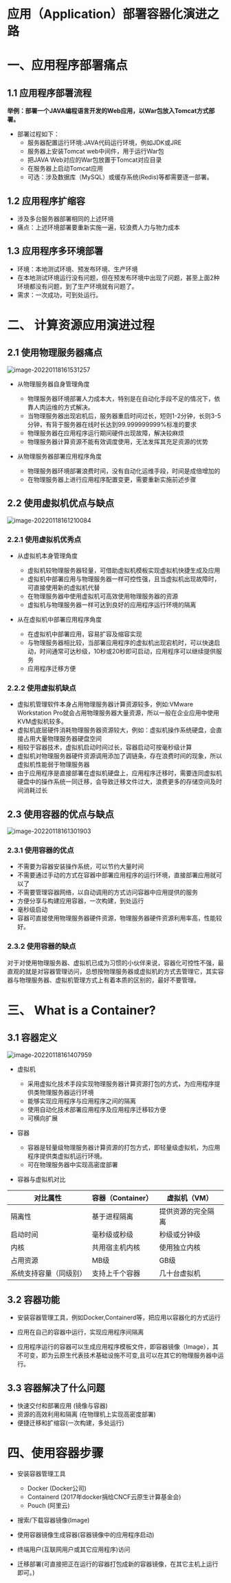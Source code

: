 # 应用（Application）部署容器化演进之路

# 一、应用程序部署痛点

## 1.1 应用程序部署流程

**举例：部署一个JAVA编程语言开发的Web应用，以War包放入Tomcat方式部署。**

- 部署过程如下：
  - 服务器配置运行环境:JAVA代码运行环境，例如JDK或JRE
  - 服务器上安装Tomcat web中间件，用于运行War包
  - 把JAVA Web对应的War包放置于Tomcat对应目录
  - 在服务器上启动Tomcat应用
  - 可选：涉及数据库（MySQL）或缓存系统(Redis)等都需要逐一部署。



## 1.2 应用程序扩缩容

- 涉及多台服务器部署相同的上述环境
- 痛点：上述环境部署要重新实施一遍，较浪费人力与物力成本



## 1.3 应用程序多环境部署

- 环境：本地测试环境、预发布环境、生产环境
- 在本地测试环境运行没有问题，但在预发布环境中出现了问题，甚至上面2种环境都没有问题，到了生产环境就有问题了。
- 需求：一次成功，可到处运行。



# 二、 计算资源应用演进过程

## 2.1 使用物理服务器痛点



![image-20220118161531257](https://gitee.com/chnpngwng/typora-image/raw/master/assets/docker/image-20220118161531257.png)



- 从物理服务器自身管理角度

  - 物理服务器环境部署人力成本大，特别是在自动化手段不足的情况下，依靠人肉运维的方式解决。
  - 当物理服务器出现宕机后，服务器重启时间过长，短则1-2分钟，长则3-5分钟，有背于服务器在线时长达到99.999999999%标准的要求
  - 物理服务器在应用程序运行期间硬件出现故障，解决较麻烦
  - 物理服务器计算资源不能有效调度使用，无法发挥其充足资源的优势

  

- 从物理服务器部署应用程序角度

  - 物理服务器环境部署浪费时间，没有自动化运维手段，时间是成倍增加的
  - 在物理服务器上进行应用程序配置变更，需要重新实施前述步骤



## 2.2 使用虚拟机优点与缺点



![image-20220118161210084](https://gitee.com/chnpngwng/typora-image/raw/master/assets/docker/image-20220118161210084.png)



### 2.2.1 使用虚拟机优秀点

- 从虚拟机本身管理角度
  - 虚拟机较物理服务器轻量，可借助虚拟机模板实现虚拟机快捷生成及应用
  - 虚拟机中部署应用与物理服务器一样可控性强，且当虚拟机出现故障时，可直接使用新的虚拟机代替
  - 在物理服务器中使用虚拟机可高效使用物理服务器的资源
  - 虚拟机与物理服务器一样可达到良好的应用程序运行环境的隔离

- 从在虚拟机中部署应用程序角度
  - 在虚拟机中部署应用，容易扩容及缩容实现
  - 与物理服务器相比较，当部署应用程序的虚拟机出现宕机时，可以快速启动，时间通常可达秒级，10秒或20秒即可启动，应用程序可以继续提供服务
  - 应用程序迁移方便



### 2.2.2 使用虚拟机缺点

- 虚拟机管理软件本身占用物理服务器计算资源较多，例如:VMware Workstation Pro就会占用物理服务器大量资源，所以一般在企业应用中使用KVM虚拟机较多。
- 虚拟机底层硬件消耗物理服务器资源较大，例如：虚拟机操作系统硬盘，会直接占用大量物理服务器硬盘空间
- 相较于容器技术，虚拟机启动时间过长，容器启动可按毫秒级计算
- 虚拟机对物理服务器硬件资源调用添加了调链条，存在浪费时间的现象，所以虚拟机性能弱于物理服务器
- 由于应用程序是直接部署在虚拟机硬盘上，应用程序迁移时，需要连同虚拟机硬盘中的操作系统一同迁移，会导致迁移文件过大，浪费更多的存储空间及时间消耗过长



## 2.3 使用容器的优点与缺点

![image-20220118161301903](https://gitee.com/chnpngwng/typora-image/raw/master/assets/docker/image-20220118161301903.png)



### 2.3.1 使用容器的优点

- 不需要为容器安装操作系统，可以节约大量时间
- 不需要通过手动的方式在容器中部署应用程序的运行环境，直接部署应用就可以了
- 不需要管理容器网络，以自动调用的方式访问容器中应用提供的服务
- 方便分享与构建应用容器，一次构建，到处运行
- 毫秒级启动
- 容器可直接使用物理服务器硬件资源，物理服务器硬件资源利用率高，性能较好。



### 2.3.2 使用容器的缺点

对于对使用物理服务器、虚拟机已成为习惯的小伙伴来说，容器化可控性不强，最直观的就是对容器管理访问，总想按物理服务器或虚拟机的方式去管理它，其实容器与物理服务器、虚拟机管理方式上有着本质的区别的，最好不要管理。



# 三、 What is a Container?

## 3.1 容器定义

![image-20220118161407959](https://gitee.com/chnpngwng/typora-image/raw/master/assets/docker/image-20220118161407959.png)



- 虚拟机
  - 采用虚拟化技术手段实现物理服务器计算资源打包的方式，为应用程序提供类物理服务器运行环境
  - 能够实现应用程序与应用程序之间的隔离
  - 使用自动化技术部署应用程序及应用程序迁移较方便
  - 可横向扩展
- 容器
  - 容器是轻量级物理服务器计算资源的打包方式，即轻量级虚拟机，为应用程序提供类虚拟机运行环境。
  - 可在物理服务器中实现高密度部署



- 容器与虚拟机对比



| 对比属性               | 容器（Container） | 虚拟机（VM）       |
| ---------------------- | ----------------- | ------------------ |
| 隔离性                 | 基于进程隔离      | 提供资源的完全隔离 |
| 启动时间               | 毫秒级或秒级      | 秒级或分钟级       |
| 内核                   | 共用宿主机内核    | 使用独立内核       |
| 占用资源               | MB级              | GB级               |
| 系统支持容量（同级别） | 支持上千个容器    | 几十台虚拟机       |



## 3.2 容器功能

- 安装容器管理工具，例如Docker,Containerd等，把应用以容器化的方式运行

- 应用在自己的容器中运行，实现应用程序间隔离

- 应用程序运行的容器可以生成应用程序模板文件，即容器镜像（Image），其不可变，即为云原生代表技术基础设施不可变,且可以在其它的物理服务器中运行。

  



## 3.3 容器解决了什么问题

- 快速交付和部署应用 (镜像与容器)
- 资源的高效利用和隔离 (在物理机上实现高密度部署)
- 便捷迁移和扩缩容(一次构建，多处运行)



# 四、使用容器步骤

- 安装容器管理工具 
  - Docker   (Docker公司)
  - Containerd  (2017年docker捐给CNCF云原生计算基金会)
  - Pouch  (阿里云)

- 搜索/下载容器镜像(Image)
- 使用容器镜像生成容器(容器镜像中的应用程序启动)
- 终端用户(互联网用户或其它应用程序)访问
- 迁移部署(可直接把正在运行的容器打包成新的容器镜像，在其它主机上运行即可。)



